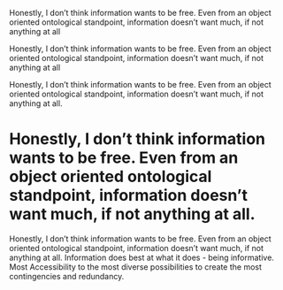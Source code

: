 Honestly, I don’t think information wants to be free. Even from an object oriented ontological standpoint, information doesn’t want much, if not anything at all

Honestly, I don’t think information wants to be free. Even from an object oriented ontological standpoint, information doesn’t want much, if not anything at all

Honestly, I don’t think information wants to be free. Even from an object oriented ontological standpoint, information doesn’t want much, if not anything at all.

# Honestly, I don’t think information wants to be free. Even from an object oriented ontological standpoint, information doesn’t want much, if not anything at all.

Honestly, I don’t think information wants to be free. Even from an object oriented ontological standpoint, information doesn’t want much, if not anything at all. Information does best at what it does - being informative. Most Accessibility to the most diverse possibilities to create the most contingencies and redundancy.